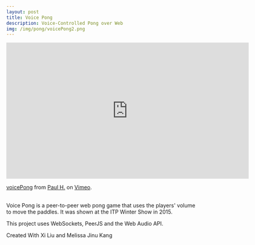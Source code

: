 ```yaml
---
layout: post
title: Voice Pong
description: Voice-Controlled Pong over Web
img: /img/pong/voicePong2.png
---
```

<iframe src="https://player.vimeo.com/video/200746414" width="640" height="360" frameborder="0" webkitallowfullscreen mozallowfullscreen allowfullscreen></iframe>
<p><a href="https://vimeo.com/200746414">voicePong</a> from <a href="https://vimeo.com/user32370828">Paul H.</a> on <a href="https://vimeo.com">Vimeo</a>.</p>
<br>
Voice Pong is a peer-to-peer web pong game that uses the players' volume to move the paddles. It was shown at the ITP Winter Show in 2015.

This project uses WebSockets, PeerJS and the Web Audio API.

Created With Xi Liu and Melissa Jinu Kang